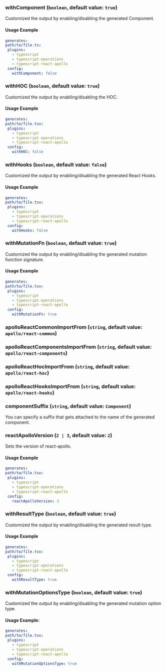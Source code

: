 
### withComponent (`boolean`, default value: `true`)

Customized the output by enabling/disabling the generated Component.


#### Usage Example

```yml
generates:
path/to/file.ts:
 plugins:
   - typescript
   - typescript-operations
   - typescript-react-apollo
 config:
   withComponent: false
```

### withHOC (`boolean`, default value: `true`)

Customized the output by enabling/disabling the HOC.


#### Usage Example

```yml
generates:
path/to/file.tsx:
 plugins:
   - typescript
   - typescript-operations
   - typescript-react-apollo
 config:
   withHOC: false
```

### withHooks (`boolean`, default value: `false`)

Customized the output by enabling/disabling the generated React Hooks.


#### Usage Example

```yml
generates:
path/to/file.tsx:
 plugins:
   - typescript
   - typescript-operations
   - typescript-react-apollo
 config:
   withHooks: false
```

### withMutationFn (`boolean`, default value: `true`)

Customized the output by enabling/disabling the generated mutation function signature.


#### Usage Example

```yml
generates:
path/to/file.tsx:
 plugins:
   - typescript
   - typescript-operations
   - typescript-react-apollo
 config:
   withMutationFn: true
```

### apolloReactCommonImportFrom (`string`, default value: `apollo/react-common`)





### apolloReactComponentsImportFrom (`string`, default value: `apollo/react-components`)





### apolloReactHocImportFrom (`string`, default value: `apollo/react-hoc`)





### apolloReactHooksImportFrom (`string`, default value: `apollo/react-hooks`)





### componentSuffix (`string`, default value: `Component`)

You can specify a suffix that gets attached to the name of the generated component.




### reactApolloVersion (`2 | 3`, default value: `2`)

Sets the version of react-apollo.


#### Usage Example

```yml
generates:
path/to/file.tsx:
 plugins:
   - typescript
   - typescript-operations
   - typescript-react-apollo
 config:
   reactApolloVersion: 3
```

### withResultType (`boolean`, default value: `true`)

Customized the output by enabling/disabling the generated result type.


#### Usage Example

```yml
generates:
path/to/file.tsx:
 plugins:
   - typescript
   - typescript-operations
   - typescript-react-apollo
 config:
   withResultType: true
```

### withMutationOptionsType (`boolean`, default value: `true`)

Customized the output by enabling/disabling the generated mutation option type.


#### Usage Example: 

```yml
generates:
path/to/file.tsx:
 plugins:
   - typescript
   - typescript-operations
   - typescript-react-apollo
 config:
   withMutationOptionsType: true
```

